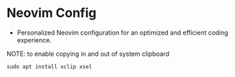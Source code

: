 # Neovim Config

- Personalized Neovim configuration for an optimized and efficient coding experience.

NOTE: to enable copying in and out of system clipboard
```
sudo apt install xclip xsel
```
